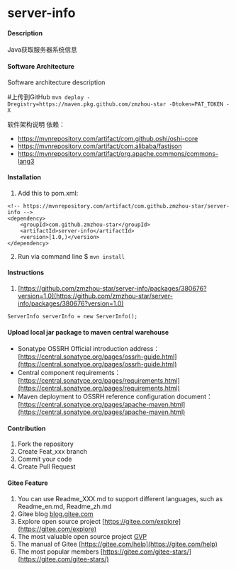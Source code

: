 # server-info

#### Description
Java获取服务器系统信息

#### Software Architecture
Software architecture description

#上传到GitHub
`mvn deploy -Dregistry=https://maven.pkg.github.com/zmzhou-star -Dtoken=PAT_TOKEN -X`

软件架构说明
依赖：
* https://mvnrepository.com/artifact/com.github.oshi/oshi-core
* https://mvnrepository.com/artifact/com.alibaba/fastjson
* https://mvnrepository.com/artifact/org.apache.commons/commons-lang3

#### Installation

1. Add this to pom.xml:
```
<!-- https://mvnrepository.com/artifact/com.github.zmzhou-star/server-info -->
<dependency>
    <groupId>com.github.zmzhou-star</groupId>
    <artifactId>server-info</artifactId>
    <version>[1.0,)</version>
</dependency>
```

2. Run via command line
$ `mvn install`

#### Instructions

1.  [https://github.com/zmzhou-star/server-info/packages/380676?version=1.0](https://github.com/zmzhou-star/server-info/packages/380676?version=1.0)

```
ServerInfo serverInfo = new ServerInfo();
```

#### Upload local jar package to maven central warehouse
* Sonatype OSSRH Official introduction address：[https://central.sonatype.org/pages/ossrh-guide.html](https://central.sonatype.org/pages/ossrh-guide.html)
* Central component requirements：[https://central.sonatype.org/pages/requirements.html](https://central.sonatype.org/pages/requirements.html)
* Maven deployment to OSSRH reference configuration document： [https://central.sonatype.org/pages/apache-maven.html](https://central.sonatype.org/pages/apache-maven.html)

#### Contribution

1.  Fork the repository
2.  Create Feat_xxx branch
3.  Commit your code
4.  Create Pull Request


#### Gitee Feature

1.  You can use Readme\_XXX.md to support different languages, such as Readme\_en.md, Readme\_zh.md
2.  Gitee blog [blog.gitee.com](https://blog.gitee.com)
3.  Explore open source project [https://gitee.com/explore](https://gitee.com/explore)
4.  The most valuable open source project [GVP](https://gitee.com/gvp)
5.  The manual of Gitee [https://gitee.com/help](https://gitee.com/help)
6.  The most popular members  [https://gitee.com/gitee-stars/](https://gitee.com/gitee-stars/)
